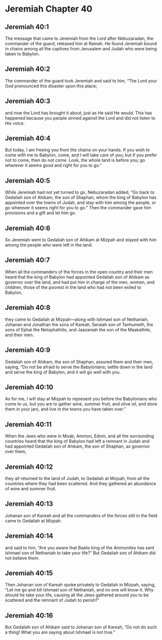 # Jeremiah Chapter 40

## Jeremiah 40:1
The message that came to Jeremiah from the Lord after Nebuzaradan, the commander of the guard, released him at Ramah. He found Jeremiah bound in chains among all the captives from Jerusalem and Judah who were being taken to Babylon.

## Jeremiah 40:2
The commander of the guard took Jeremiah and said to him, “The Lord your God pronounced this disaster upon this place;

## Jeremiah 40:3
and now the Lord has brought it about, just as He said He would. This has happened because you people sinned against the Lord and did not listen to His voice.

## Jeremiah 40:4
But today, I am freeing you from the chains on your hands. If you wish to come with me to Babylon, come, and I will take care of you; but if you prefer not to come, then do not come. Look, the whole land is before you; go wherever it seems good and right for you to go.”

## Jeremiah 40:5
While Jeremiah had not yet turned to go, Nebuzaradan added, “Go back to Gedaliah son of Ahikam, the son of Shaphan, whom the king of Babylon has appointed over the towns of Judah, and stay with him among the people, or go wherever it seems right for you to go.” Then the commander gave him provisions and a gift and let him go.

## Jeremiah 40:6
So Jeremiah went to Gedaliah son of Ahikam at Mizpah and stayed with him among the people who were left in the land.

## Jeremiah 40:7
When all the commanders of the forces in the open country and their men heard that the king of Babylon had appointed Gedaliah son of Ahikam as governor over the land, and had put him in charge of the men, women, and children, those of the poorest in the land who had not been exiled to Babylon,

## Jeremiah 40:8
they came to Gedaliah at Mizpah—along with Ishmael son of Nethaniah, Johanan and Jonathan the sons of Kareah, Seraiah son of Tanhumeth, the sons of Ephai the Netophathite, and Jaazaniah the son of the Maakathite, and their men.

## Jeremiah 40:9
Gedaliah son of Ahikam, the son of Shaphan, assured them and their men, saying, “Do not be afraid to serve the Babylonians; settle down in the land and serve the king of Babylon, and it will go well with you.

## Jeremiah 40:10
As for me, I will stay at Mizpah to represent you before the Babylonians who come to us, but you are to gather wine, summer fruit, and olive oil, and store them in your jars, and live in the towns you have taken over.”

## Jeremiah 40:11
When the Jews who were in Moab, Ammon, Edom, and all the surrounding countries heard that the king of Babylon had left a remnant in Judah and had appointed Gedaliah son of Ahikam, the son of Shaphan, as governor over them,

## Jeremiah 40:12
they all returned to the land of Judah, to Gedaliah at Mizpah, from all the countries where they had been scattered. And they gathered an abundance of wine and summer fruit.

## Jeremiah 40:13
Johanan son of Kareah and all the commanders of the forces still in the field came to Gedaliah at Mizpah

## Jeremiah 40:14
and said to him, “Are you aware that Baalis king of the Ammonites has sent Ishmael son of Nethaniah to take your life?” But Gedaliah son of Ahikam did not believe them.

## Jeremiah 40:15
Then Johanan son of Kareah spoke privately to Gedaliah in Mizpah, saying, “Let me go and kill Ishmael son of Nethaniah, and no one will know it. Why should he take your life, causing all the Jews gathered around you to be scattered and the remnant of Judah to perish?”

## Jeremiah 40:16
But Gedaliah son of Ahikam said to Johanan son of Kareah, “Do not do such a thing! What you are saying about Ishmael is not true.”
